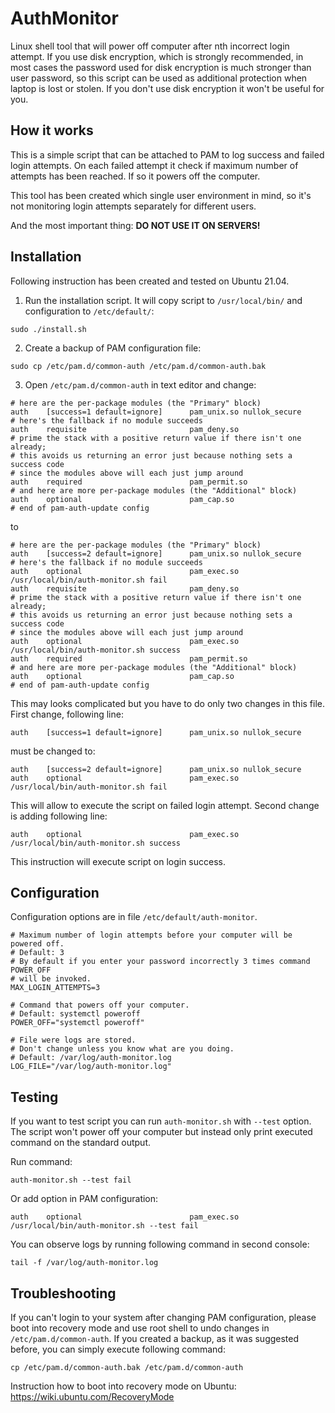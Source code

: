 # AuthMonitor
Linux shell tool that will power off computer after nth incorrect login attempt. If you use disk encryption, which is strongly recommended, in most cases the password used for disk encryption is much stronger than user password, so this script can be used as additional protection when laptop is lost or stolen. If you don't use disk encryption it won't be useful for you.

## How it works
This is a simple script that can be attached to PAM to log success and failed login attempts. On each failed attempt it check if maximum number of attempts has been reached. If so it powers off the computer.

This tool has been created which single user environment in mind, so it's not monitoring login attempts separately for different users.

And the most important thing: **DO NOT USE IT ON SERVERS!**

## Installation
Following instruction has been created and tested on Ubuntu 21.04.
1. Run the installation script. It will copy script to `/usr/local/bin/` and configuration to `/etc/default/`:
```
sudo ./install.sh
```
2. Create a backup of PAM configuration file:
```
sudo cp /etc/pam.d/common-auth /etc/pam.d/common-auth.bak
```
3. Open `/etc/pam.d/common-auth` in text editor and change:
```
# here are the per-package modules (the "Primary" block)
auth    [success=1 default=ignore]      pam_unix.so nullok_secure
# here's the fallback if no module succeeds
auth    requisite                       pam_deny.so
# prime the stack with a positive return value if there isn't one already;
# this avoids us returning an error just because nothing sets a success code
# since the modules above will each just jump around
auth    required                        pam_permit.so
# and here are more per-package modules (the "Additional" block)
auth    optional                        pam_cap.so 
# end of pam-auth-update config
```
to
```
# here are the per-package modules (the "Primary" block)
auth    [success=2 default=ignore]      pam_unix.so nullok_secure
# here's the fallback if no module succeeds
auth    optional                        pam_exec.so /usr/local/bin/auth-monitor.sh fail
auth    requisite                       pam_deny.so
# prime the stack with a positive return value if there isn't one already;
# this avoids us returning an error just because nothing sets a success code
# since the modules above will each just jump around
auth    optional                        pam_exec.so /usr/local/bin/auth-monitor.sh success
auth    required                        pam_permit.so
# and here are more per-package modules (the "Additional" block)
auth    optional                        pam_cap.so 
# end of pam-auth-update config
```
This may looks complicated but you have to do only two changes in this file. First change, following line:
```
auth    [success=1 default=ignore]      pam_unix.so nullok_secure
```
must be changed to:
```
auth    [success=2 default=ignore]      pam_unix.so nullok_secure
auth    optional                        pam_exec.so /usr/local/bin/auth-monitor.sh fail
```
This will allow to execute the script on failed login attempt. Second change is adding following line:
```
auth    optional                        pam_exec.so /usr/local/bin/auth-monitor.sh success
```
This instruction will execute script on login success.

## Configuration
Configuration options are in file `/etc/default/auth-monitor`.
```
# Maximum number of login attempts before your computer will be powered off.
# Default: 3 
# By default if you enter your password incorrectly 3 times command POWER_OFF
# will be invoked.
MAX_LOGIN_ATTEMPTS=3

# Command that powers off your computer.
# Default: systemctl poweroff
POWER_OFF="systemctl poweroff"

# File were logs are stored.
# Don't change unless you know what are you doing.
# Default: /var/log/auth-monitor.log
LOG_FILE="/var/log/auth-monitor.log"
```

## Testing
If you want to test script you can run `auth-monitor.sh` with `--test` option. The script won't power off your computer but instead only print executed command on the standard output.

Run command:
```
auth-monitor.sh --test fail
```
Or add option in PAM configuration:
```
auth    optional                        pam_exec.so /usr/local/bin/auth-monitor.sh --test fail
```
You can observe logs by running following command in second console:
```
tail -f /var/log/auth-monitor.log
```

## Troubleshooting
If you can't login to your system after changing PAM configuration, please boot into recovery mode and use root shell to undo changes in `/etc/pam.d/common-auth`. If you created a backup, as it was suggested before, you can simply execute following command:
```
cp /etc/pam.d/common-auth.bak /etc/pam.d/common-auth
```
Instruction how to boot into recovery mode on Ubuntu: https://wiki.ubuntu.com/RecoveryMode
